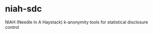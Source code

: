 niah-sdc
========

NIAH (Needle In A Haystack) k-anonymity tools for statistical disclosure control
